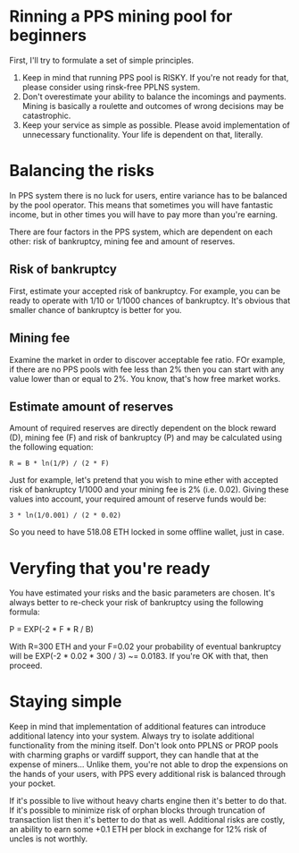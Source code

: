 # Rinning a PPS mining pool for beginners

First, I'll try to formulate a set of simple principles.

1. Keep in mind that running PPS pool is RISKY. If you're not ready for that, please consider using rinsk-free PPLNS system.
2. Don't overestimate your ability to balance the incomings and payments. Mining is basically a roulette and outcomes of wrong decisions may be catastrophic.
3. Keep your service as simple as possible. Please avoid implementation of unnecessary functionality. Your life is dependent on that, literally.

# Balancing the risks

In PPS system there is no luck for users, entire variance has to be balanced by the pool operator. This means that sometimes you will have fantastic income, but in other times you will have to pay more than you're earning.

There are four factors in the PPS system, which are dependent on each other: risk of bankruptcy, mining fee and amount of reserves.

## Risk of bankruptcy

First, estimate your accepted risk of bankruptcy. For example, you can be ready to operate with 1/10 or 1/1000 chances of bankruptcy. It's obvious that smaller chance of bankruptcy is better for you.

## Mining fee

Examine the market in order to discover acceptable fee ratio. FOr example, if there are no PPS pools with fee less than 2% then you can start with any value lower than or equal to 2%. You know, that's how free market works.

## Estimate amount of reserves

Amount of required reserves are directly dependent on the block reward (D), mining fee (F) and risk of bankruptcy (P) and may be calculated using the following equation:

```R = B * ln(1/P) / (2 * F)```

Just for example, let's pretend that you wish to mine ether with accepted risk of bankruptcy 1/1000 and your mining fee is 2% (i.e. 0.02). Giving these values into account, your required amount of reserve funds would be:

```3 * ln(1/0.001) / (2 * 0.02)```

So you need to have 518.08 ETH locked in some offline wallet, just in case.

# Veryfing that you're ready

You have estimated your risks and the basic parameters are chosen. It's always better to re-check your risk of bankruptcy using the following formula:

P = EXP(-2 * F * R / B)

With R=300 ETH and your F=0.02 your probability of eventual bankruptcy will be EXP(-2 * 0.02 * 300 / 3) ~= 0.0183. If you're OK with that, then proceed.

# Staying simple

Keep in mind that implementation of additional features can introduce additional latency into your system. Always try to isolate additional functionality from the mining itself. Don't look onto PPLNS or PROP pools with charming graphs or vardiff support, they can handle that at the expense of miners... Unlike them, you're not able to drop the expensions on the hands of your users, with PPS every additional risk is balanced through your pocket.

If it's possible to live without heavy charts engine then it's better to do that. If it's possible to minimize risk of orphan blocks through truncation of transaction list then it's better to do that as well. Additional risks are costly, an ability to earn some +0.1 ETH per block in exchange for 12% risk of uncles is not worthly.

